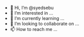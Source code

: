 - 👋 Hi, I’m @syedsebu
- 👀 I’m interested in ...
- 🌱 I’m currently learning ...
- 💞️ I’m looking to collaborate on ...
- 📫 How to reach me ...

<!---
syedsebu/syedsebu is a ✨ special ✨ repository because its `README.md` (this file) appears on your GitHub profile.
You can click the Preview link to take a look at your changes.
--->
